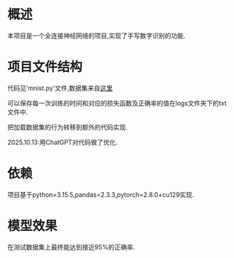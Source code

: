 # 概述

本项目是一个全连接神经网络的项目,实现了手写数字识别的功能.

# 项目文件结构

代码见'mnist.py'文件,数据集来自[这里](https://github.com/RethinkFun/DeepLearning/blob/master/chapter8/data/mnist.zip)

可以保存每一次训练的时间和对应的损失函数及正确率的值在logs文件夹下的txt文件中.

把加载数据集的行为转移到额外的代码实现.

2025.10.13:用ChatGPT对代码做了优化.

# 依赖

项目基于python=3.15.5,pandas=2.3.3,pytorch=2.8.0+cu129实现.

# 模型效果

在测试数据集上最终能达到接近95%的正确率.